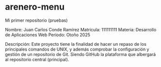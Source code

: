 # arenero-menu
Mi primer repositorio (pruebas)

Nombre:    Juan Carlos Conde Ramírez
Matricula: 111111111
Materia:   Desarrollo de Aplicaciones Web
Periodo:   Otoño 2025

Descripción: Este proyecto tiene la finalidad de hacer un repaso de los principales comandos de UNIX, y además comprobar la configuración y gestión de un repositorio de Git. Siendo GitHub la plataforma que albergará al repositorio central (principal).